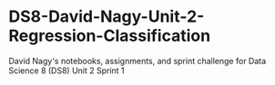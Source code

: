 # DS8-David-Nagy-Unit-2-Regression-Classification

David Nagy's notebooks, assignments, and sprint challenge for Data Science 8 (DS8) Unit 2 Sprint 1
